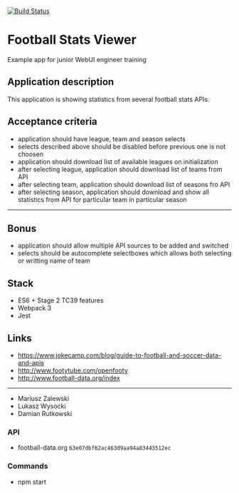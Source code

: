 [![Build Status](https://travis-ci.org/benedyktdryl/junior-training-app.svg?branch=master)](https://travis-ci.org/benedyktdryl/junior-training-app)

# Football Stats Viewer

Example app for junior WebUI engineer training

## Application description

This application is showing statistics from several football stats APIs.

## Acceptance criteria

- application should have league, team and season selects
- selects described above should be disabled before previous one is not choosen
- application should download list of available leagues on initialization
- after selecting league, application should download list of teams from API
- after selecting team, application should download list of seasons fro API
- after selecting season, application should download and show all statistics from API for particular team in particular season

---

## Bonus

- application should allow multiple API sources to be added and switched
- selects should be autocomplete selectboxes which allows both selecting or writting name of team

## Stack

- ES6 + Stage 2 TC39 features
- Webpack 3
- Jest

## Links

- https://www.jokecamp.com/blog/guide-to-football-and-soccer-data-and-apis
- http://www.footytube.com/openfooty
- http://www.football-data.org/index

---

- Mariusz Zalewski
- Lukasz Wysocki <lukwys>
- Damian Rutkowski <Txwxcc>

### API

- football-data.org `63e07dbf62ac463d9aa94a83443512ec`

### Commands

- npm start
